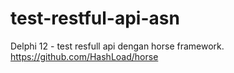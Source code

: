 # test-restful-api-asn

Delphi 12 - test resfull api dengan horse framework.
https://github.com/HashLoad/horse
